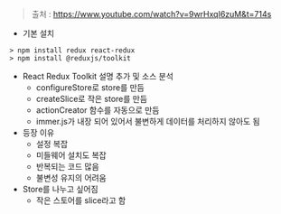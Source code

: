 > 출처 : https://www.youtube.com/watch?v=9wrHxqI6zuM&t=714s
- 기본 설치
```console
> npm install redux react-redux
> npm install @reduxjs/toolkit
```
- React Redux Toolkit 설명 추가 및 소스 분석
  - configureStore로 store를 만듬   
  - createSlice로 작은 store를 만듬   
  - actionCreator 함수를 자동으로 만듬   
  - immer.js가 내장 되어 있어서 불변하게 데이터를 처리하지 않아도 됨
- 등장 이유
  - 설정 복잡
  - 미들웨어 설치도 복잡
  - 반복되는 코드 많음
  - 불변성 유지의 어려움
- Store를 나누고 싶어짐
  - 작은 스토어를 slice라고 함
